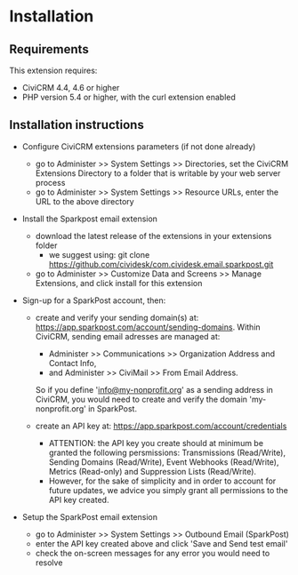 # Installation

## Requirements

This extension requires:
* CiviCRM 4.4, 4.6 or higher
* PHP version 5.4 or higher, with the curl extension enabled

## Installation instructions

* Configure CiviCRM extensions parameters (if not done already)
    * go to Administer >> System Settings >> Directories, set the CiviCRM Extensions Directory to a folder that is writable by your web server process
    * go to Administer >> System Settings >> Resource URLs, enter the URL to the above directory

* Install the Sparkpost email extension
    * download the latest release of the extensions in your extensions folder
        * we suggest using: git clone https://github.com/cividesk/com.cividesk.email.sparkpost.git
    * go to Administer >> Customize Data and Screens >> Manage Extensions, and click install for this extension

* Sign-up for a SparkPost account, then:
    * create and verify your sending domain(s) at: https://app.sparkpost.com/account/sending-domains. Within CiviCRM, sending email adresses are managed at:
        * Administer >> Communications >> Organization Address and Contact Info,
        * and Administer >> CiviMail >> From Email Address.

        So if you define 'info@my-nonprofit.org' as a sending address in CiviCRM, you would need to create and verify the domain 'my-nonprofit.org' in SparkPost.

    * create an API key at: https://app.sparkpost.com/account/credentials
        * ATTENTION: the API key you create should at minimum be granted the following persmissions: Transmissions (Read/Write), Sending Domains (Read/Write), Event Webhooks (Read/Write), Metrics (Read-only) and Suppression Lists (Read/Write).
        * However, for the sake of simplicity and in order to account for future updates, we advice you simply grant all permissions to the API key created.

* Setup the SparkPost email extension
    * go to Administer >> System Settings >> Outbound Email (SparkPost)
    * enter the API key created above and click 'Save and Send test email'
    * check the on-screen messages for any error you would need to resolve

